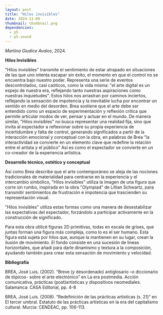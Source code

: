 ```yaml
---
layout: post
title: "Hilos invisibles"
date: 2024-11-09
thumbnail: thumbnail.png
dependencies:
  - p5
  - p5.sound
---
```


<div id="div-sketch">
  <script type="text/javascript" src="sketch.js"></script>
</div>

_Martina Giudice Avalos_, 2024.

**Hilos Invisibles**

"Hilos invisibles" transmite el sentimiento de estar atrapado en situaciones de las que uno intenta escapar sin éxito, el momento en que el control no se encuentra bajo nuestro poder. Representa una serie de eventos descontrolados, casi caóticos, como la vida misma: "el arte digital es un espejo de nuestra era, reflejando tanto nuestras aspiraciones como nuestras inquietudes". Estos hilos nos arrastran por caminos inciertos, reflejando la sensación de impotencia y la inevitable lucha por encontrar un sentido en medio del desorden. Brea sostiene que el arte debe ser entendido como un espacio de experimentación y reflexión crítica que permite articular modos de ver, pensar y actuar en el mundo. De manera similar, "Hilos invisibles" no busca representar una realidad fija, sino que invita al espectador a reflexionar sobre su propia experiencia de incertidumbre y falta de control, generando significados a partir de la interacción emocional y conceptual con la obra, en palabras de Brea "la interactividad se convierte en un elemento clave que redefine la relación entre el artista y el público" Así es como el espectador se convierte en un co-creador de la experiencia artística. 


**Desarrollo técnico, estético y conceptual**

Así como Brea describe que el arte contemporáneo se aleja de las nociones tradicionales de materialidad para centrarse en la experiencia y el intercambio simbólico, "Hilos invisibles" utiliza la imagen de una figura que corre sin rumbo, inspirada en la obra "Olympiad" de Lillian Schwartz, para transmitir sentimientos de frustración e impotencia que trascienden su representación visual.

"Hilos invisibles" utiliza estas formas como una manera de desestabilizar las expectativas del espectador, forzándolo a participar activamente en la construcción de significado.

Para esta obra utilicé figuras 2D primitivas, todas en escala de grises, que juntas forman una figura más compleja, como lo es el ser humano. Esta figura está sujeta por hilos que, aunque la mantienen en su lugar, crean la ilusión de movimiento. El fondo consiste en una sucesión de líneas horizontales, que añadí para darle dinamismo y textura a la composición, ayudando también para crear esta sensación de movimiento y velocidad.

**Bibliografía**

BREA, José Luis. (2002). “Breve (y desordenado) antiglosario –o diccionario de tópicos- sobre el arte electrónico” en La era postmedia. Acción comunicativa, prácticas (post)artísticas y dispositivos neomediales. Salamanca: CASA Editorial, pp. 4-8

BREA, José Luis. (2008). “Redefinición de las prácticas artísticas (s. 21)” en El tercer umbral. Estatuto de las prácticas artísticas en la era del capitalismo cultural. Murcia: CENDEAC, pp. 106-113.